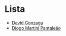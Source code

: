 # Lista

- [David Gonzaga](https://github.com/Gonzagadavid)
- [Diogo Martini Pantaleão](ogoiddev.github.io)